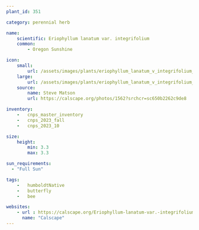 ```yaml
---
plant_id: 351 

category: perennial herb

name: 
    scientific: Eriophyllum lanatum var. integrifolium
    common:
        - Oregon Sunshine

icon: 
    small: 
        url: /assets/images/plants/eriophyllum_lanatum_v_integrifolium_sm.jpg 
    large: 
        url: /assets/images/plants/eriophyllum_lanatum_v_integrifolium_lg.jpg 
    source: 
        name: Steve Matson
        url: https://calscape.org/photos/1562?srchcr=sc650b2262c9de8 

inventory: 
    -   cnps_master_inventory
    -   cnps_2023_fall
    -   cnps_2023_10

size:
    height: 
        min: 3.3
        max: 3.3

sun_requirements:
  - "Full Sun"

tags:  
    -   humboldtNative
    -   butterfly
    -   bee

websites:
    - url : https://calscape.org/Eriophyllum-lanatum-var.-integrifolium-(Oregon-Sunshine) 
      name: "Calscape"
---
```

